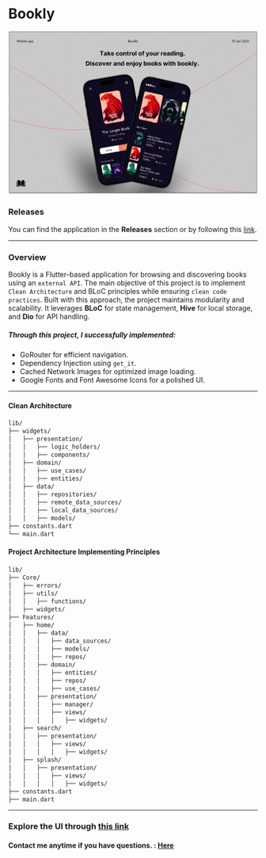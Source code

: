 # Bookly

<img src="assets/preview/preview.png" />

### Releases
You can find the application in the **Releases** section or by following this [link](https://github.com/ahvvad/Bookly-Arch/releases).

---
### Overview
Bookly is a Flutter-based application for browsing and discovering books using an `external API`. The main objective of this project is to implement `Clean Architecture` and BLoC principles while ensuring `clean code practices`. Built with this approach, the project maintains modularity and scalability. It leverages **BLoC** for state management, **Hive** for local storage, and **Dio** for API handling.
##### Through this project, I successfully implemented:
 - GoRouter for efficient navigation.
 - Dependency Injection using `get_it`.
 - Cached Network Images for optimized image loading.
 - Google Fonts and Font Awesome Icons for a polished UI.

---
#### Clean Architecture
```
lib/
├── widgets/
│   ├── presentation/
│   │   ├── logic_holders/
│   │   ├── components/
│   ├── domain/
│   │   ├── use_cases/
│   │   ├── entities/
│   ├── data/
│   │   ├── repositories/
│   │   ├── remote_data_sources/
│   │   ├── local_data_sources/
│   │   ├── models/
├── constants.dart
└── main.dart
```
#### Project Architecture Implementing Principles
```
lib/
├── Core/
│   ├── errors/
│   ├── utils/
│   │   ├── functions/
│   ├── widgets/
├── Features/
│   ├── home/
│   │   ├── data/
│   │   │   ├── data_sources/
│   │   │   ├── models/
│   │   │   ├── repos/
│   │   ├── domain/
│   │   │   ├── entities/
│   │   │   ├── repos/
│   │   │   ├── use_cases/
│   │   ├── presentation/
│   │   │   ├── manager/
│   │   │   ├── views/
│   │   │   │   ├── widgets/
│   ├── search/
│   │   ├── presentation/
│   │   │   ├── views/
│   │   │   │   ├── widgets/
│   ├── splash/
│   │   ├── presentation/
│   │   │   ├── views/
│   │   │   │   ├── widgets/
├── constants.dart
├── main.dart

```
---
### Explore the UI through [this link](assets/preview)

#### **Contact me anytime if you have questions.** : [Here](https://linktr.ee/userahmed)
